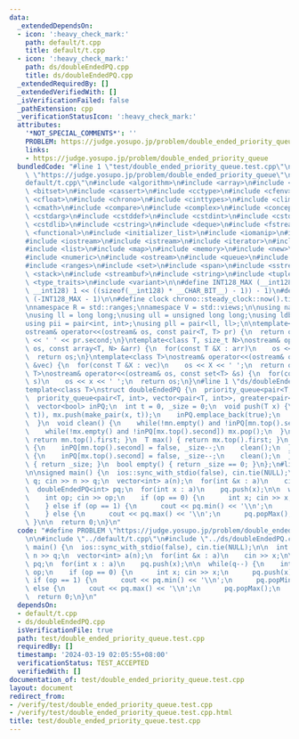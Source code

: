 ```yaml
---
data:
  _extendedDependsOn:
  - icon: ':heavy_check_mark:'
    path: default/t.cpp
    title: default/t.cpp
  - icon: ':heavy_check_mark:'
    path: ds/doubleEndedPQ.cpp
    title: ds/doubleEndedPQ.cpp
  _extendedRequiredBy: []
  _extendedVerifiedWith: []
  _isVerificationFailed: false
  _pathExtension: cpp
  _verificationStatusIcon: ':heavy_check_mark:'
  attributes:
    '*NOT_SPECIAL_COMMENTS*': ''
    PROBLEM: https://judge.yosupo.jp/problem/double_ended_priority_queue
    links:
    - https://judge.yosupo.jp/problem/double_ended_priority_queue
  bundledCode: "#line 1 \"test/double_ended_priority_queue.test.cpp\"\n#define PROBLEM\
    \ \"https://judge.yosupo.jp/problem/double_ended_priority_queue\"\n\n#line 1 \"\
    default/t.cpp\"\n#include <algorithm>\n#include <array>\n#include <bit>\n#include\
    \ <bitset>\n#include <cassert>\n#include <cctype>\n#include <cfenv>\n#include\
    \ <cfloat>\n#include <chrono>\n#include <cinttypes>\n#include <climits>\n#include\
    \ <cmath>\n#include <compare>\n#include <complex>\n#include <concepts>\n#include\
    \ <cstdarg>\n#include <cstddef>\n#include <cstdint>\n#include <cstdio>\n#include\
    \ <cstdlib>\n#include <cstring>\n#include <deque>\n#include <fstream>\n#include\
    \ <functional>\n#include <initializer_list>\n#include <iomanip>\n#include <ios>\n\
    #include <iostream>\n#include <istream>\n#include <iterator>\n#include <limits>\n\
    #include <list>\n#include <map>\n#include <memory>\n#include <new>\n#include <numbers>\n\
    #include <numeric>\n#include <ostream>\n#include <queue>\n#include <random>\n\
    #include <ranges>\n#include <set>\n#include <span>\n#include <sstream>\n#include\
    \ <stack>\n#include <streambuf>\n#include <string>\n#include <tuple>\n#include\
    \ <type_traits>\n#include <variant>\n\n#define INT128_MAX (__int128)(((unsigned\
    \ __int128) 1 << ((sizeof(__int128) * __CHAR_BIT__) - 1)) - 1)\n#define INT128_MIN\
    \ (-INT128_MAX - 1)\n\n#define clock chrono::steady_clock::now().time_since_epoch().count()\n\
    \nnamespace R = std::ranges;\nnamespace V = std::views;\n\nusing namespace std;\n\
    \nusing ll = long long;\nusing ull = unsigned long long;\nusing ldb = long double;\n\
    using pii = pair<int, int>;\nusing pll = pair<ll, ll>;\n\ntemplate<class T>\n\
    ostream& operator<<(ostream& os, const pair<T, T> pr) {\n  return os << pr.first\
    \ << ' ' << pr.second;\n}\ntemplate<class T, size_t N>\nostream& operator<<(ostream&\
    \ os, const array<T, N> &arr) {\n  for(const T &X : arr)\n    os << X << ' ';\n\
    \  return os;\n}\ntemplate<class T>\nostream& operator<<(ostream& os, const vector<T>\
    \ &vec) {\n  for(const T &X : vec)\n    os << X << ' ';\n  return os;\n}\ntemplate<class\
    \ T>\nostream& operator<<(ostream& os, const set<T> &s) {\n  for(const T &x :\
    \ s)\n    os << x << ' ';\n  return os;\n}\n#line 1 \"ds/doubleEndedPQ.cpp\"\n\
    template<class T>\nstruct doubleEndedPQ {\n  priority_queue<pair<T, int>> mx;\n\
    \  priority_queue<pair<T, int>, vector<pair<T, int>>, greater<pair<T, int>>> mn;\n\
    \  vector<bool> inPQ;\n  int t = 0, _size = 0;\n  void push(T x) {\n    mn.push(make_pair(x,\
    \ t)), mx.push(make_pair(x, t));\n    inPQ.emplace_back(true);\n    _size++, t++;\n\
    \  }\n  void clean() {\n    while(!mn.empty() and !inPQ[mn.top().second]) mn.pop();\n\
    \    while(!mx.empty() and !inPQ[mx.top().second]) mx.pop();\n  }\n  T min() {\
    \ return mn.top().first; }\n  T max() { return mx.top().first; }\n  void popMin()\
    \ {\n    inPQ[mn.top().second] = false, _size--;\n    clean();\n  }\n  void popMax()\
    \ {\n    inPQ[mx.top().second] = false, _size--;\n    clean();\n  }\n  int size()\
    \ { return _size; }\n  bool empty() { return _size == 0; }\n};\n#line 5 \"test/double_ended_priority_queue.test.cpp\"\
    \n\nsigned main() {\n  ios::sync_with_stdio(false), cin.tie(NULL);\n\n  int n,\
    \ q; cin >> n >> q;\n  vector<int> a(n);\n  for(int &x : a)\n    cin >> x;\n\n\
    \  doubleEndedPQ<int> pq;\n  for(int x : a)\n    pq.push(x);\n\n  while(q--) {\n\
    \    int op; cin >> op;\n    if (op == 0) {\n      int x; cin >> x;\n      pq.push(x);\n\
    \    } else if (op == 1) {\n      cout << pq.min() << '\\n';\n      pq.popMin();\n\
    \    } else {\n      cout << pq.max() << '\\n';\n      pq.popMax();\n    }\n \
    \ }\n\n  return 0;\n}\n"
  code: "#define PROBLEM \"https://judge.yosupo.jp/problem/double_ended_priority_queue\"\
    \n\n#include \"../default/t.cpp\"\n#include \"../ds/doubleEndedPQ.cpp\"\n\nsigned\
    \ main() {\n  ios::sync_with_stdio(false), cin.tie(NULL);\n\n  int n, q; cin >>\
    \ n >> q;\n  vector<int> a(n);\n  for(int &x : a)\n    cin >> x;\n\n  doubleEndedPQ<int>\
    \ pq;\n  for(int x : a)\n    pq.push(x);\n\n  while(q--) {\n    int op; cin >>\
    \ op;\n    if (op == 0) {\n      int x; cin >> x;\n      pq.push(x);\n    } else\
    \ if (op == 1) {\n      cout << pq.min() << '\\n';\n      pq.popMin();\n    }\
    \ else {\n      cout << pq.max() << '\\n';\n      pq.popMax();\n    }\n  }\n\n\
    \  return 0;\n}\n"
  dependsOn:
  - default/t.cpp
  - ds/doubleEndedPQ.cpp
  isVerificationFile: true
  path: test/double_ended_priority_queue.test.cpp
  requiredBy: []
  timestamp: '2024-03-19 02:05:55+08:00'
  verificationStatus: TEST_ACCEPTED
  verifiedWith: []
documentation_of: test/double_ended_priority_queue.test.cpp
layout: document
redirect_from:
- /verify/test/double_ended_priority_queue.test.cpp
- /verify/test/double_ended_priority_queue.test.cpp.html
title: test/double_ended_priority_queue.test.cpp
---
```

